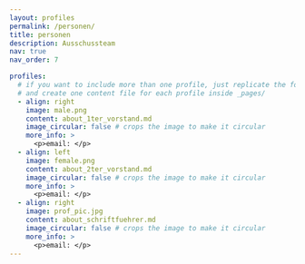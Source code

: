 ```yaml
---
layout: profiles
permalink: /personen/
title: personen
description: Ausschussteam
nav: true
nav_order: 7

profiles:
  # if you want to include more than one profile, just replicate the following block
  # and create one content file for each profile inside _pages/
  - align: right
    image: male.png
    content: about_1ter_vorstand.md
    image_circular: false # crops the image to make it circular
    more_info: >
      <p>email: </p>
  - align: left
    image: female.png
    content: about_2ter_vorstand.md
    image_circular: false # crops the image to make it circular
    more_info: >
      <p>email: </p>
  - align: right
    image: prof_pic.jpg
    content: about_schriftfuehrer.md
    image_circular: false # crops the image to make it circular
    more_info: >
      <p>email: </p>
---
```

